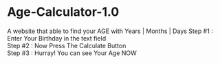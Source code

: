 # Age-Calculator-1.0
A website that able to find your AGE with Years | Months | Days
Step #1 : Enter Your Birthday in the text field
<br>
Step #2 : Now Press The Calculate Button
<br>
Step #3 : Hurray! You can see Your Age NOW 
